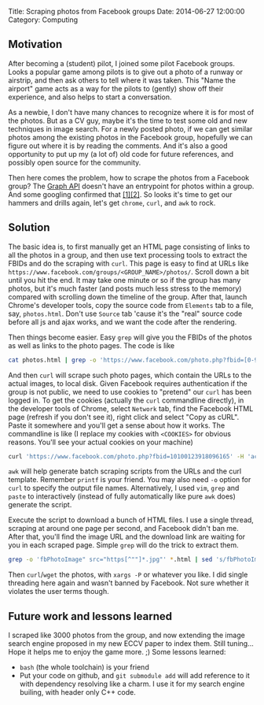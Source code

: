 Title: Scraping photos from Facebook groups
Date: 2014-06-27 12:00:00
Category: Computing 

## Motivation

After becoming a (student) pilot, I joined some pilot Facebook groups.
Looks a popular game among pilots is to give out a photo of a runway or airstrip, and then ask others to tell where it was taken.
This "Name the airport" game acts as a way for the pilots to (gently) show off their experience, and also helps to start a conversation.

As a newbie, I don't have many chances to recognize where it is for most of the photos.
But as a CV guy, maybe it's the time to test some old and new techniques in image search.
For a newly posted photo, if we can get similar photos among the existing photos in the Facebook group, hopefully we can figure out where it is by reading the comments.
And it's also a good opportunity to put up my (a lot of) old code for future references, and possibly open source for the community.

Then here comes the problem, how to scrape the photos from a Facebook group?
The [Graph API](https://developers.facebook.com/docs/graph-api) doesn't have an entrypoint for photos within a group.
And some googling confirmed that [[1]](http://stackoverflow.com/questions/4869595/how-do-i-retrieve-photos-from-a-facebook-group-using-the-graphapi)[[2]](http://stackoverflow.com/questions/10076163/how-do-i-retrieve-photos-from-a-facebook-group-using-the-graph-api).
So looks it's time to get our hammers and drills again, let's get `chrome`, `curl`, and `awk` to rock.

## Solution

The basic idea is, to first manually get an HTML page consisting of links to all the photos in a group, and then use text processing tools to extract the FBIDs and do the scraping with `curl`.
This page is easy to find at URLs like `https://www.facebook.com/groups/<GROUP_NAME>/photos/`.
Scroll down a bit until you hit the end.
It may take one minute or so if the group has many photos, but it's much faster (and posts much less stress to the memory) compared with scrolling down the timeline of the group.
After that, launch Chrome's developer tools, copy the source code from `Elements` tab to a file, say, `photos.html`.
Don't use `Source` tab 'cause it's the "real" source code before all js and ajax works, and we want the code after the rendering.

Then things become easier.
Easy `grep` will give you the FBIDs of the photos as well as links to the photo pages.
The code is like

```bash
cat photos.html | grep -o 'https://www.facebook.com/photo.php?fbid=[0-9]*' | sort | uniq 

```

And then `curl` will scrape such photo pages, which contain the URLs to the actual images, to local disk.
Given Facebook requires authentication if the group is not public, we need to use cookies to "pretend" our `curl` has been logged in.
To get the cookies (actually the `curl` commandline directly), in the developer tools of Chrome, select `Network` tab, find the Facebook HTML page (refresh if you don't see it), right click and select "Copy as cURL".
Paste it somewhere and you'll get a sense about how it works.
The commandline is like (I replace my cookies with `<COOKIES>` for obvious reasons. You'll see your actual cookies on your machine)

```bash
curl 'https://www.facebook.com/photo.php?fbid=10100123918096165' -H 'accept-encoding: gzip,deflate,sdch' -H 'accept-language: en-US,zh-CN;q=0.8' -H 'user-agent: Mozilla/5.0 (Macintosh; Intel Mac OS X 10_9_3) AppleWebKit/537.36 (KHTML, like Gecko) Chrome/35.0.1916.153 Safari/537.36' -H 'accept: text/html,application/xhtml+xml,application/xml;q=0.9,image/webp,*/*;q=0.8' -H 'cache-control: max-age=0' -H '<COOKIES>' --compressed
```

`awk` will help generate batch scraping scripts from the URLs and the curl template.
Remember `printf` is your friend.
You may also need `-o` option for `curl` to specify the output file names.
Alternatively, I used `vim`, `grep` and `paste` to interactively (instead of fully automatically like pure `awk` does) generate the script.

Execute the script to download a bunch of HTML files.
I use a single thread, scraping at around one page per second, and Facebook didn't ban me. 
After that, you'll find the image URL and the download link are waiting for you in each scraped page.
Simple `grep` will do the trick to extract them.

```bash
grep -o 'fbPhotoImage" src="https[^""]*.jpg"' *.html | sed 's/fbPhotoImage" src=//' | sed 's/"//g' | sed "s/\.html:/ /" | tee urls.txt
```

Then `curl`/`wget` the photos, with `xargs -P` or whatever you like.
I did single threading here again and wasn't banned by Facebook.
Not sure whether it violates the user terms though.

## Future work and lessons learned

I scraped like 3000 photos from the group, and now extending the image search engine proposed in my new ECCV paper to index them.
Still tuning... 
Hope it helps me to enjoy the game more. ;)
Some lessons learned:

* `bash` (the whole toolchain) is your friend
* Put your code on github, and `git submodule add` will add reference to it with dependency resolving like a charm. I use it for my search engine builing, with header only C++ code. 

